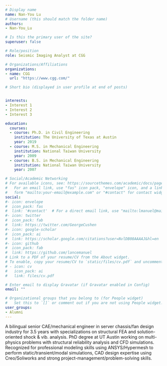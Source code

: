 ```yaml
---
# Display name
name: Nan-You Lu
# Username (this should match the folder name)
authors:
- Nan-You_Lu

# Is this the primary user of the site?
superuser: false

# Role/position
role: Seismic Imaging Analyst at CGG

# Organizations/Affiliations
organizations:
- name: CGG
  url: "https://www.cgg.com/"

# Short bio (displayed in user profile at end of posts)


interests:
- Interest 1
- Interest 2
- Interest 3

education:
  courses:
  - course: Ph.D. in Civil Engineering
    institution: The University of Texas at Austin
    year: 2019
  - course: M.S. in Mechanical Engineering
    institution: National Taiwan University
    year: 2009
  - course: B.S. in Mechanical Engineering
    institution: National Taiwan University
    year: 2007

# Social/Academic Networking
# For available icons, see: https://sourcethemes.com/academic/docs/page-builder/#icons
#   For an email link, use "fas" icon pack, "envelope" icon, and a link in the
#   form "mailto:your-email@example.com" or "#contact" for contact widget.
social:
#- icon: envelope
#  icon_pack: fas
#  link: '#contact'  # For a direct email link, use "mailto:lmanuel@mail.utexas.edu".
#- icon: twitter
#  icon_pack: fab
#  link: https://twitter.com/GeorgeCushen
#- icon: google-scholar
#  icon_pack: ai
#  link: https://scholar.google.com/citations?user=NvlDB08AAAAJ&hl=en
#- icon: github
#  icon_pack: fab
#  link: https://github.com/lancemanuel
# Link to a PDF of your resume/CV from the About widget.
# To enable, copy your resume/CV to `static/files/cv.pdf` and uncomment the lines below.
# - icon: cv
#   icon_pack: ai
#   link: files/cv.pdf

# Enter email to display Gravatar (if Gravatar enabled in Config)
email: ""

# Organizational groups that you belong to (for People widget)
#   Set this to `[]` or comment out if you are not using People widget.
user_groups:
- Alumni
---
```

A bilingual senior CAE/mechanical engineer in server chassis/fan design industry for 3.5 years with specializations on structural FEA and solution-oriented shock & vib. analysis. PhD degree at UT Austin working on multi-physics problems with structural reliability analysis and CFD simulations. Recognized for professional modeling skills using ANSYS/Hypermesh to perform static/transient/modal simulations, CAD design expertise using Creo/Soliworks and strong project-management/problem-solving skills. 
